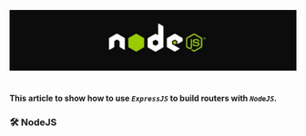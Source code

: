 ![](https://github.com/Mateus20Barros/Express.js/blob/main/assets/nodejs.jpeg)
<br><br>

#### This article to show how to use **_``ExpressJS``_** to build routers with **_``NodeJS``_**.

<h3>🛠️ NodeJS</h3>
